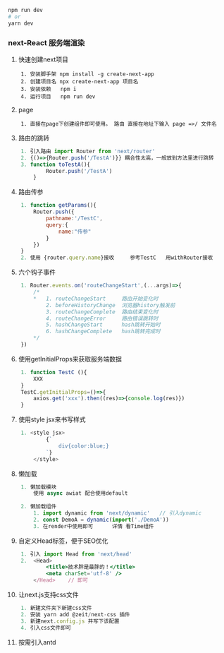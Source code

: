 ```bash
npm run dev
# or
yarn dev
```
### next-React 服务端渲染

1. 快速创建next项目

```
    1. 安装脚手架 npm install -g create-next-app
    2. 创建项目名 npx create-next-app 项目名
    3. 安装依赖   npm i
    4. 运行项目   npm run dev
```

2. page  
```
    1. 直接在page下创建组件即可使用。 路由 直接在地址下输入 page =>/ 文件名
```

3. 路由的跳转 
```jsx
    1. 引入路由 import Router from 'next/router'
    2. {()=>{Router.push('/TestA')}} 耦合性太高，一般放到方法里进行跳转
    3. function toTestA(){
            Router.push('/TestA')
        }
```
4. 路由传参
```jsx
    1. function getParams(){
        Router.push({
            pathname:'/TestC',
            query:{
                name:"传参"
            }
        })
    }
    2. 使用 {router.query.name}接收     参考TestC   用withRouter接收
```
5. 六个钩子事件
```jsx
    1. Router.events.on('routeChangeStart',(...args)=>{
        /*
        *   1. routeChangeStart     路由开始变化时
            2. beforeHistoryChange  浏览器history触发前
            3. routeChangeComplete  路由结束变化时
            4. routeChangeError     路由错误跳转时
            5. hashChangeStart      hash跳转开始时
            6. hashChangeComplete   hash跳转完成时
        */   
    })
```
6. 使用getInitialProps来获取服务端数据
```jsx
    1. function TestC (){
        XXX
    }
    TestC.getInitialProps=()=>{
        axios.get('xxx').then((res)=>{console.log(res)})
    }
```
7. 使用style jsx来书写样式
```jsx
    1. <style jsx>
            {`
                div{color:blue;}
            `}
        </style>
```
8. 懒加载
```jsx
    1. 懒加载模块
        使用 async awiat 配合使用default
       
    2. 懒加载组件
        1. import dynamic from 'next/dynamic'   // 引入dynamic
        2. const DemoA = dynamic(import('./DemoA'))
        3. 在render中使用即可      详情 看Time组件
```
9. 自定义Head标签，便于SEO优化
```jsx
    1. 引入 import Head from 'next/head'
    2.  <Head>
            <title>技术胖是最胖的！</title>
            <meta charSet='utf-8' />
        </Head>    // 即可
```
10. 让next.js支持css文件
```jsx
    1. 新建文件夹下新建css文件
    2. 安装 yarn add @zeit/next-css 插件
    3. 新建next.config.js 并写下该配置
    4. 引入css文件即可
```

11. 按需引入antd
```
```  
 